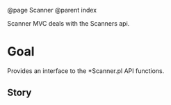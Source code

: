 @page Scanner
@parent index
<!--
Copyright 2013 Frank Breedijk

Licensed under the Apache License, Version 2.0 (the "License");
you may not use this file except in compliance with the License.
You may obtain a copy of the License at

http://www.apache.org/licenses/LICENSE-2.0

Unless required by applicable law or agreed to in writing, software
distributed under the License is distributed on an "AS IS" BASIS,
WITHOUT WARRANTIES OR CONDITIONS OF ANY KIND, either express or implied.
See the License for the specific language governing permissions and
limitations under the License.
*/
-->

Scanner MVC deals with the Scanners api.

Goal
====
Provides an interface to the *Scanner.pl API functions.

Story
-----
